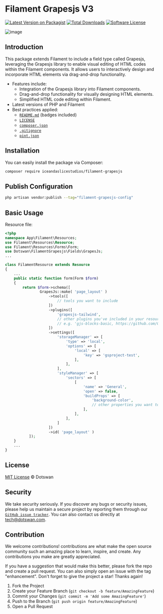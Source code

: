 # Filament Grapesjs V3

[![Latest Version on Packagist][ico-version]][link-packagist]
[![Total Downloads][ico-downloads]][link-downloads]
[![Software License][ico-license]][link-license]


![image](https://github.com/dotswan/filament-grapesjs-v3/assets/20874565/2ad36e55-4d56-42f6-8946-b894dab5d4fa)


## Introduction 

This package extends Filament to include a field type called Grapesjs, leveraging the Grapesjs library to enable visual editing of HTML codes within the Filament components. It allows users to interactively design and incorporate HTML elements via drag-and-drop functionality.


* Features include: 
   * Integration of the Grapesjs library into Filament components.
   * Drag-and-drop functionality for visually designing HTML elements.
   * Simplified HTML code editing within Filament.
* Latest versions of PHP and Filament
* Best practices applied:
  * [`README.md`][link-readme] (badges included)
  * [`LICENSE`][link-license]
  * [`composer.json`][link-composer-json]
  * [`.gitignore`][link-gitignore]
  * [`pint.json`][link-pint]

## Installation

You can easily install the package via Composer:

```bash
composer require iceandaslicestudios/filament-grapesjs
```

## Publish Configuration

```bash
php artisan vendor:publish --tag="filament-grapesjs-config"
```

## Basic Usage

Resource file:

```php
<?php
namespace App\Filament\Resources;
use Filament\Resources\Resource;
use Filament\Resources\Forms\Form;
use Dotswan\FilamentGrapesjs\Fields\GrapesJs;
...

class FilamentResource extends Resource
{
    ...
    public static function form(Form $form)
    {
        return $form->schema([
                GrapesJs::make( 'page_layout' )
                    ->tools([
                        // tools you want to include
                    ])
                    ->plugins([
                        'grapesjs-tailwind',
                        // other plugins you've included in your resources directory and referenced in filament-grapesjs.php
                        // e.g. 'gjs-blocks-basic, https://github.com/GrapesJS/blocks-basic'
                    ])
                    ->settings([
                        'storageManager' => [
                            'type' => 'local',
                            'options' => [
                                'local' => [
                                    'key' => 'gsproject-test',
                                ],
                            ],
                        ],
                        'styleManager' => [
                            'sectors' => [
                                [
                                    'name' => 'General',
                                    'open' => false,
                                    'buildProps' => [
                                        'background-color',
                                        // other properties you want to include
                                    ],
                                ],
                            ],
                        ]
                    ])
                    ->id( 'page_layout' )
           ]);
    }
    ...
}
```

## License

[MIT License](LICENSE.md) © Dotswan

## Security

We take security seriously. If you discover any bugs or security issues, please help us maintain a secure project by reporting them through our [`GitHub issue tracker`][link-github-issue]. You can also contact us directly at [tech@dotswan.com](mailto:tech@dotswan.com).

## Contribution

We welcome contributions! contributions are what make the open source community such an amazing place to learn, inspire, and create. Any contributions you make are greatly appreciated.

If you have a suggestion that would make this better, please fork the repo and create a pull request. You can also simply open an issue with the tag "enhancement". Don't forget to give the project a star! Thanks again!

1. Fork the Project
2. Create your Feature Branch (`git checkout -b feature/AmazingFeature`)
3. Commit your Changes (`git commit -m 'Add some AmazingFeature'`)
4. Push to the Branch (`git push origin feature/AmazingFeature`)
5. Open a Pull Request


[ico-version]: https://img.shields.io/packagist/v/dotswan/filament-grapesjs-v3.svg?style=flat-square
[ico-license]: https://img.shields.io/badge/license-MIT-brightgreen.svg?style=flat-square
[ico-downloads]: https://img.shields.io/packagist/dt/dotswan/filament-grapesjs-v3.svg?style=flat-square

[link-packagist]: https://packagist.org/packages/dotswan/filament-grapesjs-v3
[link-license]: https://github.com/dotswan/filament-grapesjs-v3/blob/master/LICENSE.md
[link-downloads]: https://packagist.org/packages/dotswan/filament-grapesjs-v3
[link-readme]: https://github.com/dotswan/filament-grapesjs-v3/blob/master/README.md
[link-github-issue]: https://github.com/dotswan/filament-grapesjs-v3/issues
[link-composer-json]: https://github.com/dotswan/filament-grapesjs-v3/blob/master/composer.json
[link-gitignore]: https://github.com/dotswan/filament-grapesjs-v3/blob/master/.gitignore
[link-pint]: https://github.com/dotswan/filament-grapesjs-v3/blob/master/pint.json
[link-author]: https://github.com/dotswan
